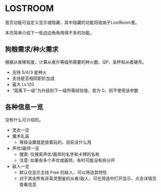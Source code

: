 # LOSTROOM

首页功能可自定义显示或隐藏，其中隐藏的功能将收纳于LostRoom里。

本页简单介绍下一些边边角角用得不多的功能。

## 狗粮需求/种火需求

根据从者稀有度，计算从者升等级所需要的种火数、QP、圣杯和从者硬币。

- 支持 5/4/3 星种火
- 支持是否相同职阶加成
- 最大 Lv.120
- “距离下一级”为升级到下一级所需经验值，若为 0，则不使用该参数

## 各种信息一览

没有什么可介绍的。

- 灵衣一览
- 魔术礼装
  - 等级设置就是放着玩的，目前没什么用
- 声优/画师一览
  - 搜索: 仅搜索声优/画师的名字和卡牌的名称
  - 注意: 如果有多个声优或画师，有时可能没有拆分开
- 敌人一览
  - 默认仅显示主线 Free 的敌人，可以筛选其特性
  - 对于其余所有非英灵图鉴的从者/敌人，可在筛选中打开显示，点击详情页查看信息
